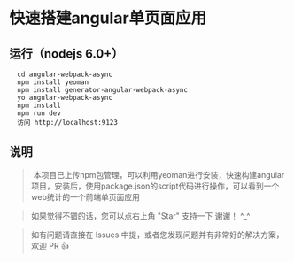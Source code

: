 # 快速搭建angular单页面应用

 ## 运行（nodejs 6.0+）
```
  cd angular-webpack-async
  npm install yeoman
  npm install generator-angular-webpack-async
  yo angular-webpack-async
  npm install
  npm run dev
  访问 http://localhost:9123
```
## 说明

>  本项目已上传npm包管理，可以利用yeoman进行安装，快速构建angular项目，安装后，使用package.json的script代码进行操作，可以看到一个web统计的一个前端单页面应用

>  如果觉得不错的话，您可以点右上角 "Star" 支持一下 谢谢！ ^_^

>  如有问题请直接在 Issues 中提，或者您发现问题并有非常好的解决方案，欢迎 PR 👍
